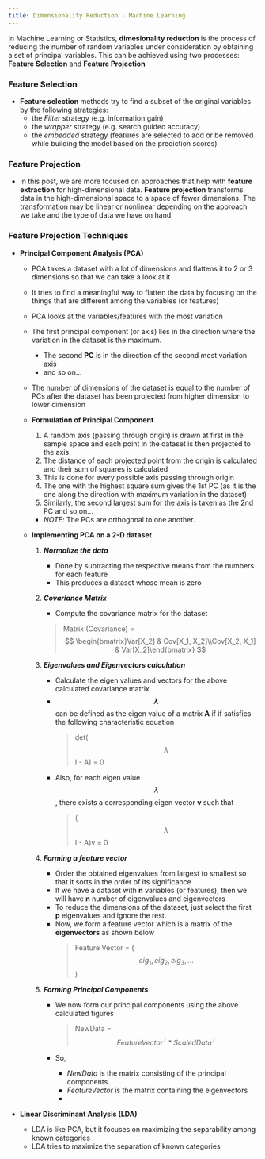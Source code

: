 ```yaml
---
title: Dimensionality Reduction - Machine Learning
---
```


In Machine Learning or Statistics, **dimesionality reduction** is the process
of reducing the number of random variables under consideration by obtaining a 
set of principal variables. This can be achieved using two processes: **Feature
Selection** and **Feature Projection**


### Feature Selection

- **Feature selection** methods try to find a subset of the original variables by
the following strategies:
    - the *Filter* strategy (e.g. information gain)
    - the *wrapper* strategy (e.g. search guided accuracy)
    - the *embedded* strategy (features are selected to add or be removed while building
    the model based on the prediction scores)


### Feature Projection

- In this post, we are more focused on approaches that help with **feature extraction**
for high-dimensional data. **Feature projection** transforms data in the high-dimensional
space to a space of fewer dimensions. The transformation may be linear or nonlinear
depending on the approach we take and the type of data we have on hand.


### Feature Projection Techniques


- **Principal Component Analysis (PCA)**

    - PCA takes a dataset with a lot of dimensions and flattens it to 2 or 3 dimensions
    so that we can take a look at it
    - It tries to find a meaningful way to flatten the data by focusing on the things
    that are different among the variables (or features)
    - PCA looks at the variables/features with the most variation
    - The first principal component (or axis) lies in the direction where the 
    variation in the dataset is the maximum.
        - The second **PC** is in the direction of the second most variation axis
        - and so on...
    - The number of dimensions of the dataset is equal to the number of PCs
    after the dataset has been projected from higher dimension to lower dimension
    
    - **Formulation of Principal Component**
        1. A random axis (passing through origin) is drawn at first in the sample space and each point in
        the dataset is then projected to the axis.
        2. The distance of each projected point from the origin is calculated and
        their sum of squares is calculated
        3. This is done for every possible axis passing through origin
        4. The one with the highest square sum gives the 1st PC (as it is the one
        along the direction with maximum variation in the dataset)
        5. Similarly, the second largest sum for the axis is taken as the 2nd PC and
        so on...
        - *NOTE*: The PCs are orthogonal to one another.
        
    - **Implementing PCA on a 2-D dataset**
        1. ___Normalize the data___
            - Done by subtracting the respective means from the numbers for each
            feature
            - This produces a dataset whose mean is zero
            
        2. ___Covariance Matrix___
            - Compute the covariance matrix for the dataset
            > Matrix (Covariance) = $$ \begin{bmatrix}Var[X_2] & Cov[X_1, X_2]\\Cov[X_2, X_1] & Var[X_2]\end{bmatrix} $$

        3. ___Eigenvalues and Eigenvectors calculation___
            - Calculate the eigen values and vectors for the above calculated
            covariance matrix
            - **$$\lambda$$** can be defined as the eigen value of a matrix **A** if
            if satisfies the following characteristic equation
                > det($$\lambda$$I - A) = 0
            - Also, for each eigen value $$\lambda$$, there exists a corresponding eigen
            vector **v** such that
                > ($$\lambda$$I - A)v = 0
                
        4. ___Forming a feature vector___
            - Order the obtained eigenvalues from largest to smallest so that it
            sorts in the order of its significance
            - If we have a dataset with **n** variables (or features), then we will
            have **n** number of eigenvalues and eigenvectors
            - To reduce the dimensions of the dataset, just select the first **p** eigenvalues
            and ignore the rest.
            - Now, we form a feature vector which is a matrix of the **eigenvectors** as shown
            below
                > Feature Vector = ($$eig_1, eig_2, eig_3,  ... $$)
                
        5. ___Forming Principal Components___
            - We now form our principal components using the above calculated figures
                > NewData = $$ FeatureVector^T * ScaledData^T$$
                
            - So, 
                - *NewData* is the matrix consisting of the principal components
                - *FeatureVector* is the matrix containing the eigenvectors
                - 
            
- **Linear Discriminant Analysis (LDA)**
    - LDA is like PCA, but it focuses on maximizing the separability among known
    categories
    - LDA tries to maximize the separation of known categories